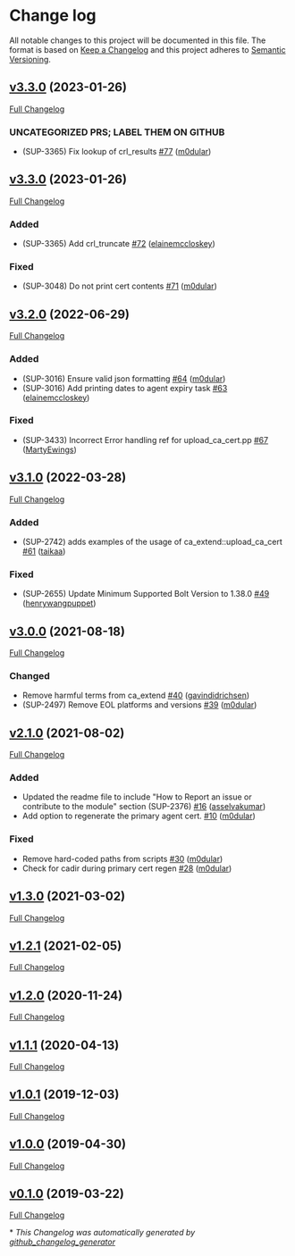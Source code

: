 # Change log

All notable changes to this project will be documented in this file. The format is based on [Keep a Changelog](http://keepachangelog.com/en/1.0.0/) and this project adheres to [Semantic Versioning](http://semver.org).

## [v3.3.0](https://github.com/puppetlabs/ca_extend/tree/v3.3.0) (2023-01-26)

[Full Changelog](https://github.com/puppetlabs/ca_extend/compare/v3.3.0...v3.3.0)

### UNCATEGORIZED PRS; LABEL THEM ON GITHUB

- \(SUP-3365\) Fix lookup of crl\_results [\#77](https://github.com/puppetlabs/ca_extend/pull/77) ([m0dular](https://github.com/m0dular))

## [v3.3.0](https://github.com/puppetlabs/ca_extend/tree/v3.3.0) (2023-01-26)

[Full Changelog](https://github.com/puppetlabs/ca_extend/compare/v3.2.0...v3.3.0)

### Added

- \(SUP-3365\) Add crl\_truncate  [\#72](https://github.com/puppetlabs/ca_extend/pull/72) ([elainemccloskey](https://github.com/elainemccloskey))

### Fixed

- \(SUP-3048\) Do not print cert contents [\#71](https://github.com/puppetlabs/ca_extend/pull/71) ([m0dular](https://github.com/m0dular))

## [v3.2.0](https://github.com/puppetlabs/ca_extend/tree/v3.2.0) (2022-06-29)

[Full Changelog](https://github.com/puppetlabs/ca_extend/compare/v3.1.0...v3.2.0)

### Added

- \(SUP-3016\) Ensure valid json formatting [\#64](https://github.com/puppetlabs/ca_extend/pull/64) ([m0dular](https://github.com/m0dular))
- \(SUP-3016\) Add printing dates to agent expiry task [\#63](https://github.com/puppetlabs/ca_extend/pull/63) ([elainemccloskey](https://github.com/elainemccloskey))

### Fixed

- \(SUP-3433\) Incorrect Error handling ref for upload\_ca\_cert.pp  [\#67](https://github.com/puppetlabs/ca_extend/pull/67) ([MartyEwings](https://github.com/MartyEwings))

## [v3.1.0](https://github.com/puppetlabs/ca_extend/tree/v3.1.0) (2022-03-28)

[Full Changelog](https://github.com/puppetlabs/ca_extend/compare/v3.0.0...v3.1.0)

### Added

- \(SUP-2742\) adds examples of the usage of ca\_extend::upload\_ca\_cert [\#61](https://github.com/puppetlabs/ca_extend/pull/61) ([taikaa](https://github.com/taikaa))

### Fixed

- \(SUP-2655\) Update Minimum Supported Bolt Version to 1.38.0 [\#49](https://github.com/puppetlabs/ca_extend/pull/49) ([henrywangpuppet](https://github.com/henrywangpuppet))

## [v3.0.0](https://github.com/puppetlabs/ca_extend/tree/v3.0.0) (2021-08-18)

[Full Changelog](https://github.com/puppetlabs/ca_extend/compare/v2.1.0...v3.0.0)

### Changed

- Remove harmful terms from ca\_extend [\#40](https://github.com/puppetlabs/ca_extend/pull/40) ([gavindidrichsen](https://github.com/gavindidrichsen))
- \(SUP-2497\) Remove EOL platforms and versions [\#39](https://github.com/puppetlabs/ca_extend/pull/39) ([m0dular](https://github.com/m0dular))

## [v2.1.0](https://github.com/puppetlabs/ca_extend/tree/v2.1.0) (2021-08-02)

[Full Changelog](https://github.com/puppetlabs/ca_extend/compare/v1.3.0...v2.1.0)

### Added

- Updated the readme file to include "How to Report an issue or contribute to the module" section \(SUP-2376\) [\#16](https://github.com/puppetlabs/ca_extend/pull/16) ([asselvakumar](https://github.com/asselvakumar))
- Add option to regenerate the primary agent cert. [\#10](https://github.com/puppetlabs/ca_extend/pull/10) ([m0dular](https://github.com/m0dular))

### Fixed

- Remove hard-coded paths from scripts [\#30](https://github.com/puppetlabs/ca_extend/pull/30) ([m0dular](https://github.com/m0dular))
- Check for cadir during primary cert regen [\#28](https://github.com/puppetlabs/ca_extend/pull/28) ([m0dular](https://github.com/m0dular))

## [v1.3.0](https://github.com/puppetlabs/ca_extend/tree/v1.3.0) (2021-03-02)

[Full Changelog](https://github.com/puppetlabs/ca_extend/compare/v1.2.1...v1.3.0)

## [v1.2.1](https://github.com/puppetlabs/ca_extend/tree/v1.2.1) (2021-02-05)

[Full Changelog](https://github.com/puppetlabs/ca_extend/compare/v1.2.0...v1.2.1)

## [v1.2.0](https://github.com/puppetlabs/ca_extend/tree/v1.2.0) (2020-11-24)

[Full Changelog](https://github.com/puppetlabs/ca_extend/compare/v1.1.1...v1.2.0)

## [v1.1.1](https://github.com/puppetlabs/ca_extend/tree/v1.1.1) (2020-04-13)

[Full Changelog](https://github.com/puppetlabs/ca_extend/compare/v1.0.1...v1.1.1)

## [v1.0.1](https://github.com/puppetlabs/ca_extend/tree/v1.0.1) (2019-12-03)

[Full Changelog](https://github.com/puppetlabs/ca_extend/compare/v1.0.0...v1.0.1)

## [v1.0.0](https://github.com/puppetlabs/ca_extend/tree/v1.0.0) (2019-04-30)

[Full Changelog](https://github.com/puppetlabs/ca_extend/compare/v0.1.0...v1.0.0)

## [v0.1.0](https://github.com/puppetlabs/ca_extend/tree/v0.1.0) (2019-03-22)

[Full Changelog](https://github.com/puppetlabs/ca_extend/compare/fd9f05b17f65770910b3146688ed702011b62802...v0.1.0)



\* *This Changelog was automatically generated by [github_changelog_generator](https://github.com/github-changelog-generator/github-changelog-generator)*
